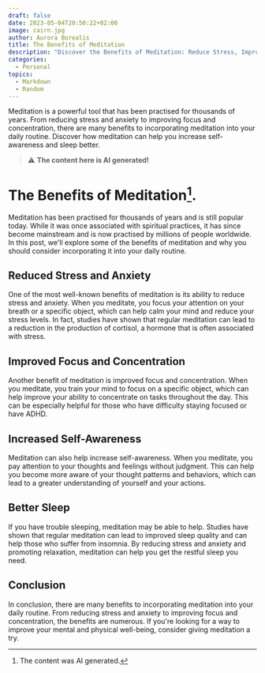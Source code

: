 ```yaml
---
draft: false
date: 2023-05-04T20:50:22+02:00
image: cairn.jpg
author: Aurora Borealis
title: The Benefits of Meditation
description: "Discover the Benefits of Meditation: Reduce Stress, Improve Focus, Increase Self-Awareness and Sleep Better"
categories:
  - Personal
topics:
  - Markdown
  - Random
---
```


Meditation is a powerful tool that has been practised for thousands of years. From reducing stress and anxiety to improving focus and concentration, there are many benefits to incorporating meditation into your daily routine. Discover how meditation can help you increase self-awareness and sleep better.

<!--more-->

> :warning: **The content here is AI generated!**

# The Benefits of Meditation[^first].

Meditation has been practised for thousands of years and is still popular today. While it was once associated with spiritual practices, it has since become mainstream and is now practised by millions of people worldwide. In this post, we'll explore some of the benefits of meditation and why you should consider incorporating it into your daily routine.

## Reduced Stress and Anxiety

One of the most well-known benefits of meditation is its ability to reduce stress and anxiety. When you meditate, you focus your attention on your breath or a specific object, which can help calm your mind and reduce your stress levels. In fact, studies have shown that regular meditation can lead to a reduction in the production of cortisol, a hormone that is often associated with stress.

## Improved Focus and Concentration

Another benefit of meditation is improved focus and concentration. When you meditate, you train your mind to focus on a specific object, which can help improve your ability to concentrate on tasks throughout the day. This can be especially helpful for those who have difficulty staying focused or have ADHD.

## Increased Self-Awareness

Meditation can also help increase self-awareness. When you meditate, you pay attention to your thoughts and feelings without judgment. This can help you become more aware of your thought patterns and behaviors, which can lead to a greater understanding of yourself and your actions.

## Better Sleep

If you have trouble sleeping, meditation may be able to help. Studies have shown that regular meditation can lead to improved sleep quality and can help those who suffer from insomnia. By reducing stress and anxiety and promoting relaxation, meditation can help you get the restful sleep you need.

## Conclusion

In conclusion, there are many benefits to incorporating meditation into your daily routine. From reducing stress and anxiety to improving focus and concentration, the benefits are numerous. If you're looking for a way to improve your mental and physical well-being, consider giving meditation a try.

[^first]: The content was AI generated.
